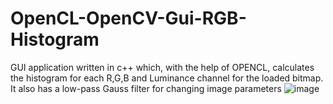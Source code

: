 # OpenCL-OpenCV-Gui-RGB-Histogram
GUI application written in c++ which, with the help of OPENCL, calculates the histogram for each R,G,B and Luminance channel for the loaded bitmap. It also has a low-pass Gauss filter for changing image parameters 
![image](https://user-images.githubusercontent.com/36985894/167893104-d1638123-2b00-414b-b3fb-dc7eff6db7bf.png)
